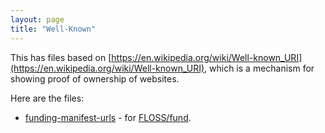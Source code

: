 ```yaml
---
layout: page
title: "Well-Known"
---
```


This has files based on
[https://en.wikipedia.org/wiki/Well-known_URI](https://en.wikipedia.org/wiki/Well-known_URI),
which is a mechanism for showing proof of ownership of websites.

Here are the files:

- [funding-manifest-urls](funding-manifest-urls) - for
  [FLOSS/fund](https://floss.fund/funding-manifest/).
